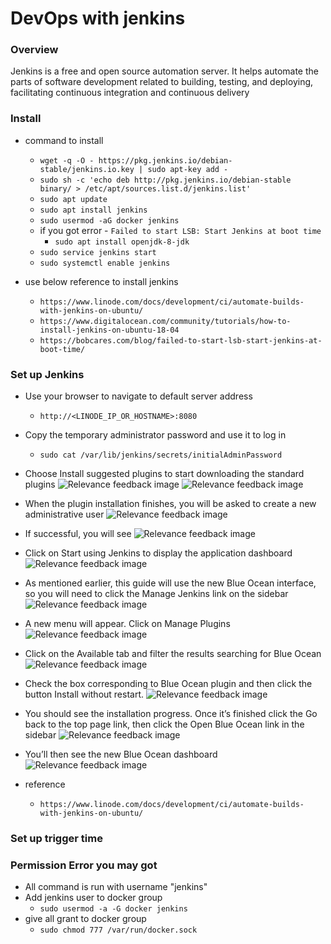# DevOps with jenkins

### Overview
Jenkins is a free and open source automation server. It helps automate the parts of software development related to building, testing, and deploying, facilitating continuous integration and continuous delivery
### Install
+ command to install
    + `wget -q -O - https://pkg.jenkins.io/debian-stable/jenkins.io.key | sudo apt-key add -`
    + `sudo sh -c 'echo deb http://pkg.jenkins.io/debian-stable binary/ > /etc/apt/sources.list.d/jenkins.list'`
    + `sudo apt update`
    + `sudo apt install jenkins`
    + `sudo usermod -aG docker jenkins`
    + if you got error - `Failed to start LSB: Start Jenkins at boot time`
        + `sudo apt install openjdk-8-jdk`
    + `sudo service jenkins start`
    + `sudo systemctl enable jenkins`
    
+ use below reference to install jenkins
    + `https://www.linode.com/docs/development/ci/automate-builds-with-jenkins-on-ubuntu/`
    + `https://www.digitalocean.com/community/tutorials/how-to-install-jenkins-on-ubuntu-18-04`
    + `https://bobcares.com/blog/failed-to-start-lsb-start-jenkins-at-boot-time/`

### Set up Jenkins
+ Use your browser to navigate to default server address
    + `http://<LINODE_IP_OR_HOSTNAME>:8080`
+ Copy the temporary administrator password and use it to log in
    + `sudo cat /var/lib/jenkins/secrets/initialAdminPassword`
+ Choose Install suggested plugins to start downloading the standard plugins
![Relevance feedback image](https://github.com/ericserraupwork/DevOps/blob/master/screenshots/j2.PNG)
![Relevance feedback image](https://github.com/ericserraupwork/DevOps/blob/master/screenshots/j3.PNG)
+ When the plugin installation finishes, you will be asked to create a new administrative user
![Relevance feedback image](https://github.com/ericserraupwork/DevOps/blob/master/screenshots/j4.PNG)
+ If successful, you will see
![Relevance feedback image](https://github.com/ericserraupwork/DevOps/blob/master/screenshots/j5.PNG)
+ Click on Start using Jenkins to display the application dashboard
![Relevance feedback image](https://github.com/ericserraupwork/DevOps/blob/master/screenshots/j6.PNG)
+ As mentioned earlier, this guide will use the new Blue Ocean interface, so you will need to click the Manage Jenkins link on the sidebar
![Relevance feedback image](https://github.com/ericserraupwork/DevOps/blob/master/screenshots/j7.PNG)
+ A new menu will appear. Click on Manage Plugins
![Relevance feedback image](https://github.com/ericserraupwork/DevOps/blob/master/screenshots/j8.PNG)
+ Click on the Available tab and filter the results searching for Blue Ocean
![Relevance feedback image](https://github.com/ericserraupwork/DevOps/blob/master/screenshots/j9.PNG)
+ Check the box corresponding to Blue Ocean plugin and then click the button Install without restart.
![Relevance feedback image](https://github.com/ericserraupwork/DevOps/blob/master/screenshots/j10.PNG)
+ You should see the installation progress. Once it’s finished click the Go back to the top page link, then click the Open Blue Ocean link in the sidebar
![Relevance feedback image](https://github.com/ericserraupwork/DevOps/blob/master/screenshots/j11.PNG)
+ You’ll then see the new Blue Ocean dashboard
![Relevance feedback image](https://github.com/ericserraupwork/DevOps/blob/master/screenshots/j12.PNG)


+ reference
    + `https://www.linode.com/docs/development/ci/automate-builds-with-jenkins-on-ubuntu/`

### Set up trigger time

### Permission Error you may got

+ All command is run with username "jenkins"
+ Add jenkins user to docker group
    + `sudo usermod -a -G docker jenkins`
+ give all grant to docker group
    + `sudo chmod 777 /var/run/docker.sock`       
           